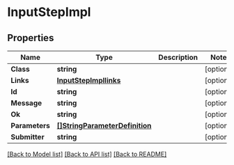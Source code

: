 # InputStepImpl

## Properties
Name | Type | Description | Notes
------------ | ------------- | ------------- | -------------
**Class** | **string** |  | [optional] 
**Links** | [**InputStepImpllinks**](InputStepImpllinks.md) |  | [optional] 
**Id** | **string** |  | [optional] 
**Message** | **string** |  | [optional] 
**Ok** | **string** |  | [optional] 
**Parameters** | [**[]StringParameterDefinition**](StringParameterDefinition.md) |  | [optional] 
**Submitter** | **string** |  | [optional] 

[[Back to Model list]](../README.md#documentation-for-models) [[Back to API list]](../README.md#documentation-for-api-endpoints) [[Back to README]](../README.md)


